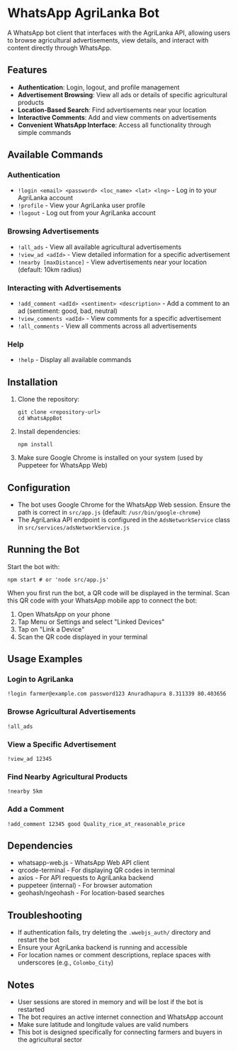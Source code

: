 # WhatsApp AgriLanka Bot

A WhatsApp bot client that interfaces with the AgriLanka API, allowing users to browse agricultural advertisements, view details, and interact with content directly through WhatsApp.

## Features

- **Authentication**: Login, logout, and profile management
- **Advertisement Browsing**: View all ads or details of specific agricultural products
- **Location-Based Search**: Find advertisements near your location
- **Interactive Comments**: Add and view comments on advertisements
- **Convenient WhatsApp Interface**: Access all functionality through simple commands

## Available Commands

### Authentication
- `!login <email> <password> <loc_name> <lat> <lng>` - Log in to your AgriLanka account
- `!profile` - View your AgriLanka user profile
- `!logout` - Log out from your AgriLanka account

### Browsing Advertisements
- `!all_ads` - View all available agricultural advertisements
- `!view_ad <adId>` - View detailed information for a specific advertisement
- `!nearby [maxDistance]` - View advertisements near your location (default: 10km radius)

### Interacting with Advertisements
- `!add_comment <adId> <sentiment> <description>` - Add a comment to an ad (sentiment: good, bad, neutral)
- `!view_comments <adId>` - View comments for a specific advertisement
- `!all_comments` - View all comments across all advertisements

### Help
- `!help` - Display all available commands

## Installation

1. Clone the repository:
   ```
   git clone <repository-url>
   cd WhatsAppBot
   ```

2. Install dependencies:
   ```
   npm install
   ```

3. Make sure Google Chrome is installed on your system (used by Puppeteer for WhatsApp Web)

## Configuration

- The bot uses Google Chrome for the WhatsApp Web session. Ensure the path is correct in `src/app.js` (default: `/usr/bin/google-chrome`)
- The AgriLanka API endpoint is configured in the `AdsNetworkService` class in `src/services/adsNetworkService.js`

## Running the Bot

Start the bot with:

```
npm start # or 'node src/app.js'
```

When you first run the bot, a QR code will be displayed in the terminal. Scan this QR code with your WhatsApp mobile app to connect the bot:
1. Open WhatsApp on your phone
2. Tap Menu or Settings and select "Linked Devices"
3. Tap on "Link a Device"
4. Scan the QR code displayed in your terminal

## Usage Examples

### Login to AgriLanka
```
!login farmer@example.com password123 Anuradhapura 8.311339 80.403656
```

### Browse Agricultural Advertisements
```
!all_ads
```

### View a Specific Advertisement
```
!view_ad 12345
```

### Find Nearby Agricultural Products
```
!nearby 5km
```

### Add a Comment
```
!add_comment 12345 good Quality_rice_at_reasonable_price
```

## Dependencies

- whatsapp-web.js - WhatsApp Web API client
- qrcode-terminal - For displaying QR codes in terminal
- axios - For API requests to AgriLanka backend
- puppeteer (internal) - For browser automation
- geohash/ngeohash - For location-based searches

## Troubleshooting

- If authentication fails, try deleting the `.wwebjs_auth/` directory and restart the bot
- Ensure your AgriLanka backend is running and accessible
- For location names or comment descriptions, replace spaces with underscores (e.g., `Colombo_City`)

## Notes

- User sessions are stored in memory and will be lost if the bot is restarted
- The bot requires an active internet connection and WhatsApp account
- Make sure latitude and longitude values are valid numbers
- This bot is designed specifically for connecting farmers and buyers in the agricultural sector